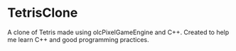 # TetrisClone
A clone of Tetris made using olcPixelGameEngine and C++. Created to help me learn C++ and good programming practices.
